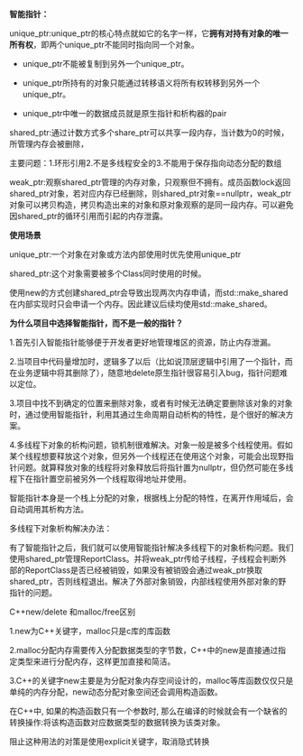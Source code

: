 **智能指针：**

unique_ptr:unique_ptr的核心特点就如它的名字一样，它**拥有对持有对象的唯一所有权**，即两个unique_ptr不能同时指向同一个对象。

- unique_ptr不能被复制到另外一个unique_ptr。

- unique_ptr所持有的对象只能通过转移语义将所有权转移到另外一个unique_ptr。
- unique_ptr中唯一的数据成员就是原生指针和析构器的pair

shared_ptr:通过计数方式多个share_ptr可以共享一段内存，当计数为0的时候，所管理内存会被删除，

主要问题：1.环形引用2.不是多线程安全的3.不能用于保存指向动态分配的数组

weak_ptr:观察shared_ptr管理的内存对象，只观察但不拥有。成员函数lock返回shared_ptr对象，若对应内存已经删除，则shared_ptr对象==nullptr，weak_ptr对象可以拷贝构造，拷贝构造出来的对象和原对象观察的是同一段内存。可以避免因shared_ptr的循环引用而引起的内存泄露。



**使用场景**

unique_ptr:一个对象在对象或方法内部使用时优先使用unique_ptr

shared_ptr:这个对象需要被多个Class同时使用的时候。

使用new的方式创建shared_ptr会导致出现两次内存申请，而std::make_shared在内部实现时只会申请一个内存。因此建议后续均使用std::make_shared。

**为什么项目中选择智能指针，而不是一般的指针？**

1.首先引入智能指针能够便于开发者更好地管理堆区的资源，防止内存泄漏。

2.当项目中代码量增加时，逻辑多了以后（比如说顶层逻辑中引用了一个指针，而在业务逻辑中将其删除了），随意地delete原生指针很容易引入bug，指针问题难以定位。

3.项目中找不到确定的位置来删除对象，或者有时候无法确定要删除该对象的对象时，通过使用智能指针，利用其通过生命周期自动析构的特性，是个很好的解决方案。

4.多线程下对象的析构问题，锁机制很难解决。对象一般是被多个线程使用。假如某个线程想要释放这个对象，但另外一个线程还在使用这个对象，可能会出现野指针问题。就算释放对象的线程将对象释放后将指针置为nullptr，但仍然可能在多线程下在指针置空前被另外一个线程取得地址并使用。



智能指针本身是一个栈上分配的对象，根据栈上分配的特性，在离开作用域后，会自动调用其析构方法。

多线程下对象析构解决办法：

有了智能指针之后，我们就可以使用智能指针解决多线程下的对象析构问题。我们使用shared_ptr管理ReportClass。并将weak_ptr传给子线程，子线程会判断外部的ReportClass是否已经被销毁，如果没有被销毁会通过weak_ptr换取shared_ptr，否则线程退出。解决了外部对象销毁，内部线程使用外部对象的野指针的问题。





C++new/delete 和malloc/free区别

1.new为C++关键字，malloc只是c库的库函数

2.malloc分配内存需要传入分配数据类型的字节数，C++中的new是直接通过指定类型来进行分配内存，这样更加直接和简洁。

3.C++的关键字new主要是为分配对象内存空间设计的，malloc等库函数仅仅只是单纯的内存分配，new动态分配对象空间还会调用构造函数。





在C++中, 如果的构造函数只有一个参数时, 那么在编译的时候就会有一个缺省的转换操作:将该构造函数对应数据类型的数据转换为该类对象。

阻止这种用法的对策是使用explicit关键字，取消隐式转换

